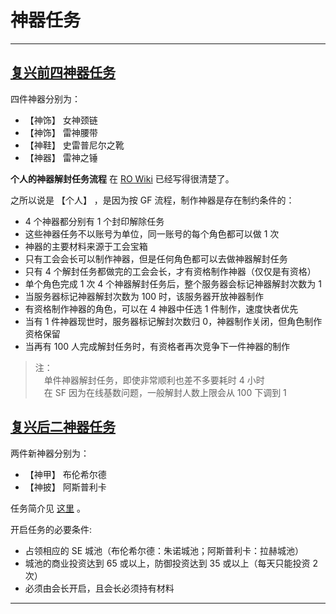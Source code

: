 # 神器任务

------

## [复兴前四神器任务](复兴前四神器任务.md)

四件神器分别为：

- 【神饰】 女神颈链
- 【神饰】 雷神腰带
- 【神鞋】 史雷普尼尔之靴
- 【神器】 雷神之锤

**个人的神器解封任务流程** 在 [RO Wiki](https://rowiki.net/God_Item_Quests#.E7.A5.9E.E5.99.A8.E5.88.B6.E4.BD.9C) 已经写得很清楚了。

之所以说是 【个人】 ，是因为按 GF 流程，制作神器是存在制约条件的：

- 4 个神器都分别有 1 个封印解除任务
- 这些神器任务不以账号为单位，同一账号的每个角色都可以做 1 次
- 神器的主要材料来源于工会宝箱
- 只有工会会长可以制作神器，但是任何角色都可以去做神器解封任务
- 只有 4 个解封任务都做完的工会会长，才有资格制作神器（仅仅是有资格）
- 单个角色完成 1 次 4 个神器解封任务后，整个服务器会标记神器解封次数为 1
- 当服务器标记神器解封次数为 100 时，该服务器开放神器制作
- 有资格制作神器的角色，可以在 4 神器中任选 1 件制作，速度快者优先
- 当有 1 件神器现世时，服务器标记解封次数归 0，神器制作关闭，但角色制作资格保留
- 当再有 100 人完成解封任务时，有资格者再次竞争下一件神器的制作

> 注：
<br/>　单件神器解封任务，即使非常顺利也差不多要耗时 4 小时
<br/>　在 SF 因为在线基数问题，一般解封人数上限会从 100 下调到 1


## [复兴后二神器任务](复兴后二神器任务.md)

两件新神器分别为：

- 【神甲】 布伦希尔德
- 【神披】 阿斯普利卡

任务简介见 [这里](http://bbs.rohome.net/thread-994154-1-1.html) 。

开启任务的必要条件:

- 占领相应的 SE 城池（布伦希尔德：朱诺城池；阿斯普利卡：拉赫城池）
- 城池的商业投资达到 65 或以上，防御投资达到 35 或以上（每天只能投资 2 次）
- 必须由会长开启，且会长必须持有材料

------